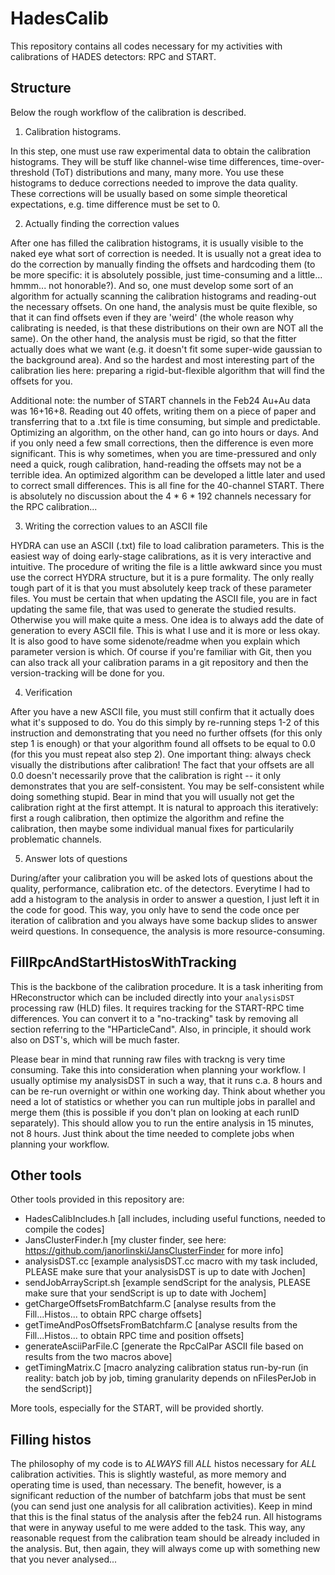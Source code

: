 # HadesCalib

This repository contains all codes necessary for my activities with calibrations of HADES detectors: RPC and START.

## Structure

Below the rough workflow of the calibration is described.

1. Calibration histograms.

In this step, one must use raw experimental data to obtain the calibration histograms. They will be stuff like channel-wise time differences, time-over-threshold (ToT) distributions and many, many more. You use these histograms to deduce corrections needed to improve the data quality. These corrections will be usually based on some simple theoretical expectations, e.g. time difference must be set to 0. 

2. Actually finding the correction values

After one has filled the calibration histograms, it is usually visible to the naked eye what sort of correction is needed. It is usually not a great idea to do the correction by manually finding the offsets and hardcoding them (to be more specific: it is absolutely possible, just time-consuming and a little... hmmm... not honorable?). And so, one must develop some sort of an algorithm for actually scanning the calibration histograms and reading-out the necessary offsets. On one hand, the analysis must be quite flexible, so that it can find offsets even if they are 'weird' (the whole reason why calibrating is needed, is that these distributions on their own are NOT all the same). On the other hand, the analysis must be rigid, so that the fitter actually does what we want (e.g. it doesn't fit some super-wide gaussian to the background area). And so the hardest and most interesting part of the calibration lies here: preparing a rigid-but-flexible algorithm that will find the offsets for you. 

Additional note: the number of START channels in the Feb24 Au+Au data was 16+16+8. Reading out 40 offets, writing them on a piece of paper and transferring that to a .txt file is time consuming, but simple and predictable. Optimizing an algorithm, on the other hand, can go into hours or days. And if you only need a few small corrections, then the difference is even more significant. This is why sometimes, when you are time-pressured and only need a quick, rough calibration, hand-reading the offsets may not be a terrible idea. An optimized algorithm can be developed a little later and used to correct small differences. This is all fine for the 40-channel START. There is absolutely no discussion about the 4 * 6 * 192 channels necessary for the RPC calibration... 

3. Writing the correction values to an ASCII file

HYDRA can use an ASCII (.txt) file to load calibration parameters. This is the easiest way of doing early-stage calibrations, as it is very interactive and intuitive. The procedure of writing the file is a little awkward since you must use the correct HYDRA structure, but it is a pure formality. The only really tough part of it is that you must absolutely keep track of these parameter files. You must be certain that when updating the ASCII file, you are in fact updating the same file, that was used to generate the studied results. Otherwise you will make quite a mess. One idea is to always add the date of generation to every ASCII file. This is what I use and it is more or less okay. It is also good to have some sidenote/readme when you explain which parameter version is which. Of course if you're familiar with Git, then you can also track all your calibration params in a git repository and then the version-tracking will be done for you. 

4. Verification

After you have a new ASCII file, you must still confirm that it actually does what it's supposed to do. You do this simply by re-running steps 1-2 of this instruction and demonstrating that you need no further offsets (for this only step 1 is enough) or that your algorithm found all offsets to be equal to 0.0 (for this you must repeat also step 2). One important thing: always check visually the distributions after calibration! The fact that your offsets are all 0.0 doesn't necessarily prove that the calibration is right -- it only demonstrates that you are self-consistent. You may be self-consistent while doing something stupid. Bear in mind that you will usually not get the calibration right at the first attempt. It is natural to approach this iteratively: first a rough calibration, then optimize the algorithm and refine the calibration, then maybe some individual manual fixes for particularily problematic channels.

5. Answer lots of questions

During/after your calibration you will be asked lots of questions about the quality, performance, calibration etc. of the detectors. Everytime I had to add a histogram to the analysis in order to answer a question, I just left it in the code for good. This way, you only have to send the code once per iteration of calibration and you always have some backup slides to answer weird questions. In consequence, the analysis is more resource-consuming. 

## FillRpcAndStartHistosWithTracking

This is the backbone of the calibration procedure. It is a task inheriting from HReconstructor which can be included directly into your `analysisDST` processing raw (HLD) files. It requires tracking for the START-RPC time differences. You can convert it to a "no-tracking" task by removing all section referring to the "HParticleCand". Also, in principle, it should work also on DST's, which will be much faster.

Please bear in mind that running raw files with trackng is very time consuming. Take this into consideration when planning your workflow. I usually optimise my analysisDST in such a way, that it runs c.a. 8 hours and can be re-run overnight or within one working day. Think about whether you need a lot of statistics or whether you can run multiple jobs in parallel and merge them (this is possible if you don't plan on looking at each runID separately). This should allow you to run the entire analysis in 15 minutes, not 8 hours. Just think about the time needed to complete jobs when planning your workflow.

## Other tools

Other tools provided in this repository are:

 - HadesCalibIncludes.h [all includes, including useful functions, needed to compile the codes]
 - JansClusterFinder.h [my cluster finder, see here: https://github.com/janorlinski/JansClusterFinder for more info]
 - analysisDST.cc [example analysisDST.cc macro with my task included, PLEASE make sure that your analysisDST is up to date with Jochen]
 - sendJobArrayScript.sh [example sendScript for the analysis, PLEASE make sure that your sendScript is up to date with Jochem]
 - getChargeOffsetsFromBatchfarm.C [analyse results from the Fill...Histos... to obtain RPC charge offsets]
 - getTimeAndPosOffsetsFromBatchfarm.C [analyse results from the Fill...Histos... to obtain RPC time and position offsets]
 - generateAsciiParFile.C [generate the RpcCalPar ASCII file based on results from the two macros above]
 - getTimingMatrix.C [macro analyzing calibration status run-by-run (in reality: batch job by job, timing granularity depends on nFilesPerJob in the sendScript)]

More tools, especially for the START, will be provided shortly.

## Filling histos

The philosophy of my code is to _ALWAYS_ fill _ALL_ histos necessary for _ALL_ calibration activities. This is slightly wasteful, as more memory and operating time is used, than necessary. The benefit, however, is a significant reduction of the number of batchfarm jobs that must be sent (you can send just one analysis for all calibration activities). Keep in mind that this is the final status of the analysis after the feb24 run. All histograms that were in anyway useful to me were added to the task. This way, any reasonable request from the calibration team should be already included in the analysis. But, then again, they will always come up with something new that you never analysed...


